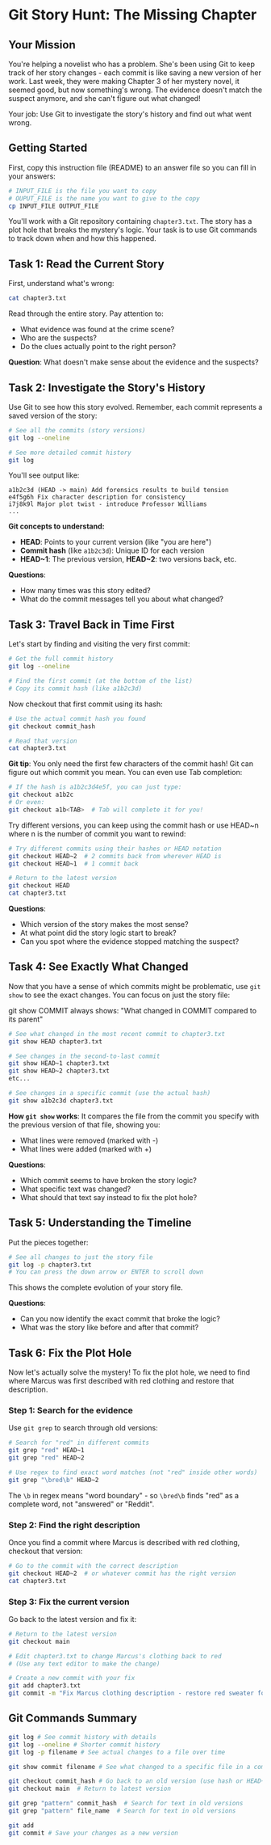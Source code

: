 # Git Story Hunt: The Missing Chapter

## Your Mission
You're helping a novelist who has a problem. She's been using Git to keep track of her story changes - each commit is like saving a new version of her work. Last week, they were making Chapter 3 of her mystery novel, it seemed good, but now something's wrong. The evidence doesn't match the suspect anymore, and she can't figure out what changed!

Your job: Use Git to investigate the story's history and find out what went wrong.

## Getting Started

First, copy this instruction file (README) to an answer file so you can fill in your answers:
```bash
# INPUT_FILE is the file you want to copy
# OUPUT_FILE is the name you want to give to the copy
cp INPUT_FILE OUTPUT_FILE
```


You'll work with a Git repository containing `chapter3.txt`. The story has a plot hole that breaks the mystery's logic. Your task is to use Git commands to track down when and how this happened.

## Task 1: Read the Current Story
First, understand what's wrong:

```bash
cat chapter3.txt
```

Read through the entire story. Pay attention to:
- What evidence was found at the crime scene?
- Who are the suspects?
- Do the clues actually point to the right person?

**Question**: What doesn't make sense about the evidence and the suspects?

## Task 2: Investigate the Story's History

Use Git to see how this story evolved. Remember, each commit represents a saved version of the story:

```bash
# See all the commits (story versions)
git log --oneline

# See more detailed commit history
git log
```

You'll see output like:
```
a1b2c3d (HEAD -> main) Add forensics results to build tension
e4f5g6h Fix character description for consistency
i7j8k9l Major plot twist - introduce Professor Williams
...
```

**Git concepts to understand:**
- **HEAD**: Points to your current version (like "you are here")
- **Commit hash** (like `a1b2c3d`): Unique ID for each version
- **HEAD~1**: The previous version, **HEAD~2**: two versions back, etc.

**Questions**: 
- How many times was this story edited?
- What do the commit messages tell you about what changed?

## Task 3: Travel Back in Time First

Let's start by finding and visiting the very first commit:

```bash
# Get the full commit history
git log --oneline

# Find the first commit (at the bottom of the list)
# Copy its commit hash (like a1b2c3d)
```

Now checkout that first commit using its hash:
```bash
# Use the actual commit hash you found
git checkout commit_hash

# Read that version
cat chapter3.txt
```

**Git tip**: You only need the first few characters of the commit hash! Git can figure out which commit you mean. You can even use Tab completion:
```bash
# If the hash is a1b2c3d4e5f, you can just type:
git checkout a1b2c
# Or even:
git checkout a1b<TAB>  # Tab will complete it for you!
```

Try different versions, you can keep using the commit hash or use HEAD~n where n is the number of commit you want to rewind:
```bash
# Try different commits using their hashes or HEAD notation
git checkout HEAD~2  # 2 commits back from wherever HEAD is
git checkout HEAD~1  # 1 commit back

# Return to the latest version
git checkout HEAD
cat chapter3.txt
```

**Questions**:
- Which version of the story makes the most sense?
- At what point did the story logic start to break?
- Can you spot where the evidence stopped matching the suspect?

## Task 4: See Exactly What Changed

Now that you have a sense of which commits might be problematic, use `git show` to see the exact changes. You can focus on just the story file:  

git show COMMIT always shows: "What changed in COMMIT compared to its parent"

```bash
# See what changed in the most recent commit to chapter3.txt
git show HEAD chapter3.txt

# See changes in the second-to-last commit  
git show HEAD~1 chapter3.txt
git show HEAD~2 chapter3.txt
etc...

# See changes in a specific commit (use the actual hash)
git show a1b2c3d chapter3.txt
```

**How `git show` works**: It compares the file from the commit you specify with the previous version of that file, showing you:
- What lines were removed (marked with -)
- What lines were added (marked with +)

**Questions**:
- Which commit seems to have broken the story logic?
- What specific text was changed?
- What should that text say instead to fix the plot hole?

## Task 5: Understanding the Timeline

Put the pieces together:

```bash
# See all changes to just the story file
git log -p chapter3.txt
# You can press the down arrow or ENTER to scroll down
```

This shows the complete evolution of your story file.

**Questions**:
- Can you now identify the exact commit that broke the logic?
- What was the story like before and after that commit?

## Task 6: Fix the Plot Hole

Now let's actually solve the mystery! To fix the plot hole, we need to find where Marcus was first described with red clothing and restore that description.

### Step 1: Search for the evidence
Use `git grep` to search through old versions:

```bash
# Search for "red" in different commits
git grep "red" HEAD~1
git grep "red" HEAD~2

# Use regex to find exact word matches (not "red" inside other words)
git grep "\bred\b" HEAD~2
```

The `\b` in regex means "word boundary" - so `\bred\b` finds "red" as a complete word, not "answered" or "Reddit".

### Step 2: Find the right description
Once you find a commit where Marcus is described with red clothing, checkout that version:

```bash
# Go to the commit with the correct description
git checkout HEAD~2  # or whatever commit has the right version
cat chapter3.txt
```

### Step 3: Fix the current version
Go back to the latest version and fix it:

```bash
# Return to the latest version
git checkout main

# Edit chapter3.txt to change Marcus's clothing back to red
# (Use any text editor to make the change)

# Create a new commit with your fix
git add chapter3.txt
git commit -m "Fix Marcus clothing description - restore red sweater for plot consistency"
```

## Git Commands Summary

```bash
git log # See commit history with details
git log --oneline # Shorter commit history
git log -p filename # See actual changes to a file over time

git show commit filename # See what changed to a specific file in a commit

git checkout commit_hash # Go back to an old version (use hash or HEAD~N)
git checkout main  # Return to latest version

git grep "pattern" commit_hash  # Search for text in old versions
git grep "pattern" file_name  # Search for text in old versions

git add  
git commit # Save your changes as a new version
```